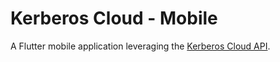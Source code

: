 # Kerberos Cloud - Mobile

A Flutter mobile application leveraging the [Kerberos Cloud API](https://api.cloud.kerberos.io/swagger/index.html).
